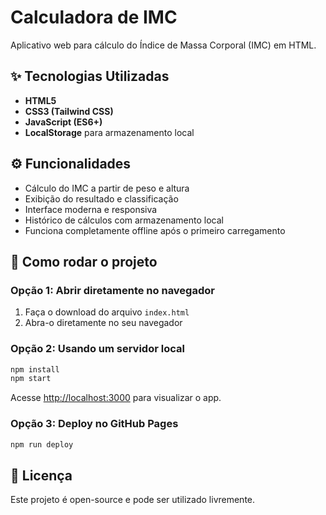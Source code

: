 # Calculadora de IMC

Aplicativo web para cálculo do Índice de Massa Corporal (IMC) em HTML.

## ✨ Tecnologias Utilizadas

- **HTML5**
- **CSS3 (Tailwind CSS)**
- **JavaScript (ES6+)**
- **LocalStorage** para armazenamento local

## ⚙️ Funcionalidades

- Cálculo do IMC a partir de peso e altura
- Exibição do resultado e classificação
- Interface moderna e responsiva
- Histórico de cálculos com armazenamento local
- Funciona completamente offline após o primeiro carregamento

## 🚀 Como rodar o projeto

### Opção 1: Abrir diretamente no navegador
1. Faça o download do arquivo `index.html`
2. Abra-o diretamente no seu navegador

### Opção 2: Usando um servidor local
```bash
npm install
npm start
```

Acesse [http://localhost:3000](http://localhost:3000) para visualizar o app.

### Opção 3: Deploy no GitHub Pages
```bash
npm run deploy
```

## 📄 Licença

Este projeto é open-source e pode ser utilizado livremente.